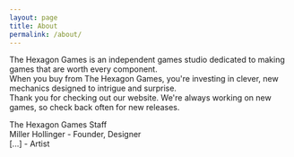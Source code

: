 ```yaml
---
layout: page
title: About
permalink: /about/
---
```

The Hexagon Games is an independent games studio dedicated to making games that are worth every component.  
When you buy from The Hexagon Games, you're investing in clever, new mechanics designed to intrigue and surprise.   
Thank you for checking out our website. We're always working on new games, so check back often for new releases.  

The Hexagon Games Staff  
Miller Hollinger - Founder, Designer  
[...] - Artist    

